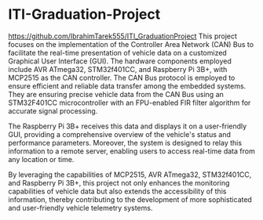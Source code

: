 # ITI-Graduation-Project
https://github.com/IbrahimTarek555/ITI_GraduationProject
This project focuses on  the implementation of the Controller Area Network (CAN) Bus to facilitate the real-time presentation of vehicle data on a customized Graphical User Interface (GUI). The hardware components employed include AVR ATmega32, STM32f401CC, and Raspberry Pi 3B+, with MCP2515 as the CAN controller. The CAN Bus protocol is employed to ensure efficient and reliable data transfer among the embedded systems. They are ensuring precise vehicle data from the CAN Bus using an STM32F401CC microcontroller with an FPU-enabled FIR filter algorithm for accurate signal processing.

The Raspberry Pi 3B+ receives this data and displays it on a user-friendly GUI, providing a comprehensive overview of the vehicle's status and performance parameters. Moreover, the system is designed to relay this information to a remote server, enabling users to access real-time data from any location or time.

By leveraging the capabilities of MCP2515, AVR ATmega32, STM32f401CC, and Raspberry Pi 3B+, this project not only enhances the monitoring capabilities of vehicle data but also extends the accessibility of this information, thereby contributing to the development of more sophisticated and user-friendly vehicle telemetry systems.

